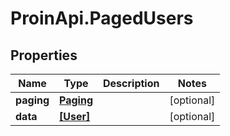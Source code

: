 # ProinApi.PagedUsers

## Properties
Name | Type | Description | Notes
------------ | ------------- | ------------- | -------------
**paging** | [**Paging**](Paging.md) |  | [optional] 
**data** | [**[User]**](User.md) |  | [optional] 


